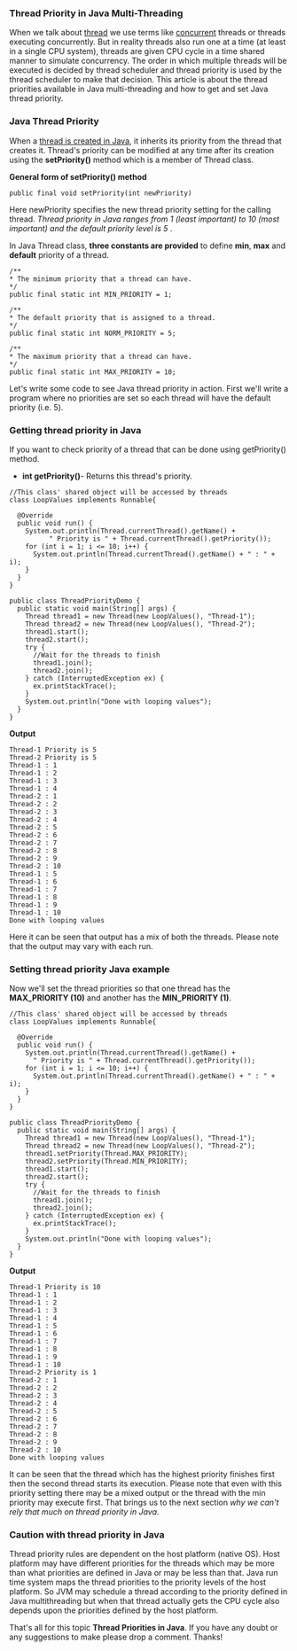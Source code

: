 ### Thread Priority in Java Multi-Threading

When we talk about [thread](https://www.netjstech.com/2015/06/difference-between-thread-and-process-java.html) we use terms like [concurrent](https://www.netjstech.com/2016/01/concurrenthashmap-in-java.html) threads or threads executing concurrently. But in reality threads also run one at a time (at least in a single CPU system), threads are given CPU cycle in a time shared manner to simulate concurrency. The order in which multiple threads will be executed is decided by thread scheduler and thread priority is used by the thread scheduler to make that decision. This article is about the thread priorities available in Java multi-threading and how to get and set Java thread priority.

### Java Thread Priority

When a [thread is created in Java](https://www.netjstech.com/2015/06/creating-thread-in-java.html), it inherits its priority from the thread that creates it. Thread's priority can be modified at any time after its creation using the **setPriority()** method which is a member of Thread class.

**General form of setPriority() method**

```
public final void setPriority(int newPriority)
```

Here newPriority specifies the new thread priority setting for the calling thread. *Thread priority in Java ranges from 1 (least important) to 10 (most important) and the default priority level is 5* .

In Java Thread class, **three constants are provided** to define **min**, **max** and **default** priority of a thread.

```
/**
* The minimum priority that a thread can have.
*/
public final static int MIN_PRIORITY = 1;

/**
* The default priority that is assigned to a thread.
*/
public final static int NORM_PRIORITY = 5;

/**
* The maximum priority that a thread can have.
*/
public final static int MAX_PRIORITY = 10;
```

Let's write some code to see Java thread priority in action. First we'll write a program where no priorities are set so each thread will have the default priority (i.e. 5).

### Getting thread priority in Java

If you want to check priority of a thread that can be done using getPriority() method.

- **int getPriority()**- Returns this thread's priority.

```
//This class' shared object will be accessed by threads
class LoopValues implements Runnable{

  @Override
  public void run() {
    System.out.println(Thread.currentThread().getName() + 
          " Priority is " + Thread.currentThread().getPriority());
    for (int i = 1; i <= 10; i++) {
      System.out.println(Thread.currentThread().getName() + " : " + i);
    }      
  }
}

public class ThreadPriorityDemo {
  public static void main(String[] args) {
    Thread thread1 = new Thread(new LoopValues(), "Thread-1");
    Thread thread2 = new Thread(new LoopValues(), "Thread-2");            
    thread1.start();
    thread2.start();           
    try {        
      //Wait for the threads to finish
      thread1.join();
      thread2.join();            
    } catch (InterruptedException ex) {
      ex.printStackTrace();
    }            
    System.out.println("Done with looping values");
  }
}
```

**Output**

```
Thread-1 Priority is 5
Thread-2 Priority is 5
Thread-1 : 1
Thread-1 : 2
Thread-1 : 3
Thread-1 : 4
Thread-2 : 1
Thread-2 : 2
Thread-2 : 3
Thread-2 : 4
Thread-2 : 5
Thread-2 : 6
Thread-2 : 7
Thread-2 : 8
Thread-2 : 9
Thread-2 : 10
Thread-1 : 5
Thread-1 : 6
Thread-1 : 7
Thread-1 : 8
Thread-1 : 9
Thread-1 : 10
Done with looping values
```

Here it can be seen that output has a mix of both the threads. Please note that the output may vary with each run.

### Setting thread priority Java example

Now we'll set the thread priorities so that one thread has the **MAX_PRIORITY (10)** and another has the **MIN_PRIORITY (1)**.

```
//This class' shared object will be accessed by threads
class LoopValues implements Runnable{

  @Override
  public void run() {
    System.out.println(Thread.currentThread().getName() + 
      " Priority is " + Thread.currentThread().getPriority());
    for (int i = 1; i <= 10; i++) {
      System.out.println(Thread.currentThread().getName() + " : " + i);
    }  
  }
}

public class ThreadPriorityDemo {
  public static void main(String[] args) {
    Thread thread1 = new Thread(new LoopValues(), "Thread-1");
    Thread thread2 = new Thread(new LoopValues(), "Thread-2");      
    thread1.setPriority(Thread.MAX_PRIORITY);
    thread2.setPriority(Thread.MIN_PRIORITY);
    thread1.start();
    thread2.start();           
    try {
      //Wait for the threads to finish
      thread1.join();
      thread2.join();        
    } catch (InterruptedException ex) {
      ex.printStackTrace();
    }       
    System.out.println("Done with looping values");
  }
}
```

**Output**

```
Thread-1 Priority is 10
Thread-1 : 1
Thread-1 : 2
Thread-1 : 3
Thread-1 : 4
Thread-1 : 5
Thread-1 : 6
Thread-1 : 7
Thread-1 : 8
Thread-1 : 9
Thread-1 : 10
Thread-2 Priority is 1
Thread-2 : 1
Thread-2 : 2
Thread-2 : 3
Thread-2 : 4
Thread-2 : 5
Thread-2 : 6
Thread-2 : 7
Thread-2 : 8
Thread-2 : 9
Thread-2 : 10
Done with looping values
```

It can be seen that the thread which has the highest priority finishes first then the second thread starts its execution. Please note that even with this priority setting there may be a mixed output or the thread with the min priority may execute first. That brings us to the next section *why we can't rely that much on thread priority in Java*.

### Caution with thread priority in Java

Thread priority rules are dependent on the host platform (native OS). Host platform may have different priorities for the threads which may be more than what priorities are defined in Java or may be less than that. Java run time system maps the thread priorities to the priority levels of the host platform. So JVM may schedule a thread according to the priority defined in Java multithreading but when that thread actually gets the CPU cycle also depends upon the priorities defined by the host platform.

That's all for this topic **Thread Priorities in Java**. If you have any doubt or any suggestions to make please drop a comment. Thanks!